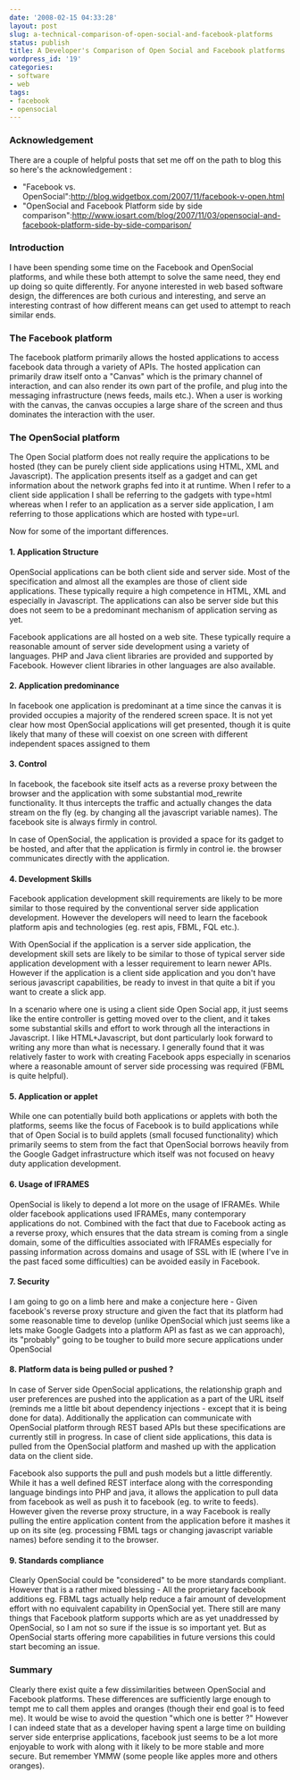 ```yaml
---
date: '2008-02-15 04:33:28'
layout: post
slug: a-technical-comparison-of-open-social-and-facebook-platforms
status: publish
title: A Developer's Comparison of Open Social and Facebook platforms
wordpress_id: '19'
categories:
- software
- web
tags:
- facebook
- opensocial
---
```


### Acknowledgement

There are a couple of helpful posts that set me off on the path to blog this so here's the acknowledgement :

* "Facebook vs. OpenSocial":http://blog.widgetbox.com/2007/11/facebook-v-open.html
* "OpenSocial and Facebook Platform side by side comparison":http://www.iosart.com/blog/2007/11/03/opensocial-and-facebook-platform-side-by-side-comparison/


### Introduction

I have been spending some time on the Facebook and OpenSocial platforms, and while these both attempt to solve the same need, they end up doing so quite differently. For anyone interested in web based software design, the differences are both curious and interesting, and serve an interesting contrast of how different means can get used to attempt to reach similar ends.

### The Facebook platform 

The facebook platform primarily allows the hosted applications to access facebook data through a variety of APIs. The hosted application can primarily draw itself onto a "Canvas" which is the primary channel of interaction, and can also render its own part of the profile, and plug into the messaging infrastructure (news feeds, mails etc.). When a user is working with the canvas, the canvas occupies a large share of the screen and thus dominates the interaction with the user.

### The OpenSocial platform

The Open Social platform does not really require the applications to be hosted (they can be purely client side applications using HTML, XML and Javascript). The application presents itself as a gadget and can get information about the network graphs fed into it at runtime. When I refer to a client side application I shall be referring to the gadgets with type=html whereas when I refer to an application as a server side application, I am referring to those applications which are hosted with type=url.

Now for some of the important differences.

#### 1. Application Structure

OpenSocial applications can be both client side and server side. Most of the specification and almost all the examples are those of client side applications. These typically require a high competence in HTML, XML and especially in Javascript. The applications can also be server side but this does not seem to be a predominant mechanism of application serving as yet.

Facebook applications are all hosted on a web site. These typically require a reasonable amount of server side development using a variety of languages. PHP and Java client libraries are provided and supported by Facebook. However client libraries in other languages are also available.

#### 2. Application predominance

In facebook one application is predominant at a time since the canvas it is provided occupies a majority of the rendered screen space. It is not yet clear how most OpenSocial applications will get presented, though it is quite likely that many of these will coexist on one screen with different independent spaces assigned to them

#### 3. Control

In facebook, the facebook site itself acts as a reverse proxy between the browser and the application with some substantial mod_rewrite functionality. It thus intercepts the traffic and actually changes the data stream on the fly (eg. by changing all the javascript variable names). The facebook site is always firmly in control. 

In case of OpenSocial, the application is provided a space for its gadget to be hosted, and after that the application is firmly in control ie. the browser communicates directly with the application. 

#### 4. Development Skills

Facebook application development skill requirements are likely to be more similar to those required by the conventional server side application development. However the developers will need to learn the facebook platform apis and technologies (eg. rest apis, FBML, FQL etc.). 

With OpenSocial if the application is a server side application, the development skill sets are likely to be similar to those of typical server side application development with a lesser requirement to learn newer APIs. However if the application is a client side application and you don't have serious javascript capabilities, be ready to invest in that quite a bit if you want to create a slick app. 

In a scenario where one is using a client side Open Social app, it just seems like the entire controller is getting moved over to the client, and it takes some substantial skills and effort to work through all the interactions in Javascript. I like HTML+Javascript, but dont particularly look forward to writing any more than what is necessary. I generally found that it was relatively faster to work with creating Facebook apps especially in scenarios where a reasonable amount of server side processing was required (FBML is quite helpful).

#### 5. Application or applet

While one can potentially build both applications or applets with both the platforms, seems like the focus of Facebook is to build applications while that of Open Social is to build applets (small focused functionality) which primarily seems to stem from the fact that OpenSocial borrows heavily from the Google Gadget infrastructure which itself was not focused on heavy duty application development.

#### 6. Usage of IFRAMES

OpenSocial is likely to depend a lot more on the usage of IFRAMEs. While older facebook applications used IFRAMEs, many contemporary applications do not. Combined with the fact that due to Facebook acting as a reverse proxy, which ensures that the data stream is coming from a single domain, some of the difficulties associated with IFRAMEs especially for passing information across domains and usage of SSL with IE (where I've in the past faced some difficulties) can be avoided easily in Facebook.

#### 7. Security

I am going to go on a limb here and make a conjecture here - Given facebook's reverse proxy structure and given the fact that its platform had some reasonable time to develop (unlike OpenSocial which just seems like a lets make Google Gadgets into a platform API as fast as we can approach), its "probably" going to be tougher to build more secure applications under OpenSocial

#### 8. Platform data is being pulled or pushed ?

In case of Server side OpenSocial applications, the relationship graph and user preferences are pushed into the application as a part of the URL itself (reminds me a little bit about dependency injections - except that it is being done for data). Additionally the application can communicate with OpenSocial platform through REST based APIs but these specifications are currently still in progress. In case of client side applications, this data is pulled from the OpenSocial platform and mashed up with the application data on the client side. 

Facebook also supports the pull and push models but a little differently. While it has a well defined REST interface along with the corresponding language bindings into PHP and java, it allows the application to pull data from facebook as well as push it to facebook (eg. to write to feeds). However given the reverse proxy structure, in a way Facebook is really pulling the entire application content from the application before it mashes it up on its site (eg. processing FBML tags or changing javascript variable names) before sending it to the browser.

#### 9. Standards compliance

Clearly OpenSocial could be "considered" to be more standards compliant. However that is a rather mixed blessing - All the proprietary facebook additions eg. FBML tags actually help reduce a fair amount of development effort with no equivalent capability in OpenSocial yet. There still are many things that Facebook platform supports which are as yet unaddressed by OpenSocial, so I am not so sure if the issue is so important yet. But as OpenSocial starts offering more capabilities in future versions this could start becoming an issue.


### Summary

Clearly there exist quite a few dissimilarities between OpenSocial and Facebook platforms. These differences are sufficiently large enough to tempt me to call them apples and oranges (though their end goal is to feed me). It would be wise to avoid the question "which one is better ?" However I can indeed state that as a developer having spent a large time on building server side enterprise applications, facebook just seems to be a lot more enjoyable to work with along with it likely to be more stable and more secure. But remember YMMW (some people like apples more and others oranges).

